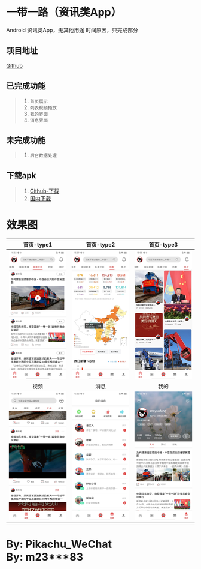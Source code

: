 一带一路（资讯类App）
==============
Android 资讯类App，无其他用途
时间原因，只完成部分


项目地址
------------
[Github](https://github.com/pikachu0621/oneRoad)



已完成功能
------------
>1. `首页展示`
>2. `列表视频播放`
>3. `我的界面`
>4. `消息界面`

未完成功能
-------------
>1. `后台数据处理`


下载apk
---
>1. [Github-下载](/static/release/OneBeltOneRoad_1.0.0.apk)
>2. [国内下载](http://42.192.221.73)


效果图
==============
|首页-type1|首页-type2|首页-type3|
|:---:|:---:|:---:|
| ![](/static/a1.jpg) | ![](/static/a2.jpg) | ![](/static/a3.jpg) | 
|视频|消息|我的|
| ![](/static/b1.jpg) | ![](/static/c1.jpg) | ![](/static/d1.jpg) |

By: Pikachu_WeChat
<br>
By: m23***83
===

